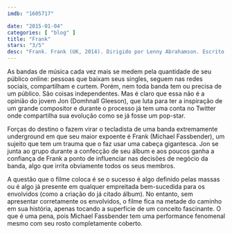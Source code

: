 ```yaml
---
imdb: "1605717"

date: "2015-01-04"
categories: [ "blog" ]
title: "Frank"
stars: "3/5"
desc: "Frank. Frank (UK, 2014). Dirigido por Lenny Abrahamson. Escrito por Jon Ronson, Peter Straughan. Com Domhnall Gleeson, Moira Brooker, Paul Butterworth, Phil Kingston, Billie Traynor, Shane O'Brien, Scoot McNairy, Maggie Gyllenhaal, François Civil."
---
```

As bandas de música cada vez mais se medem pela quantidade de seu público online: pessoas que baixam seus singles, seguem nas redes sociais, compartilham e curtem. Porém, nem toda banda tem ou precisa de um público. São coisas independentes. Mas é claro que essa não é a opinião do jovem Jon (Domhnall Gleeson), que luta para ter a inspiração de um grande compositor e durante o processo já tem uma conta no Twitter onde compartilha sua evolução como se já fosse um pop-star.

Forças do destino o fazem virar o tecladista de uma banda extremamente underground em que seu maior expoente é Frank (Michael Fassbender), um sujeito que tem um trauma que o faz usar uma cabeça gigantesca. Jon se junta ao grupo durante a confecção de seu álbum e aos poucos ganha a confiança de Frank a ponto de influenciar nas decisões de negócio da banda, algo que irrita obviamente todos os seus membros.

A questão que o filme coloca é se o sucesso é algo definido pelas massas ou é algo já presente em qualquer empreitada bem-sucedida para os envolvidos (como a criação do já citado álbum). No entanto, sem apresentar corretamente os envolvidos, o filme fica na metade do caminho em sua história, apenas tocando a superfície de um conceito fascinante. O que é uma pena, pois Michael Fassbender tem uma performance fenomenal mesmo com seu rosto completamente coberto.
